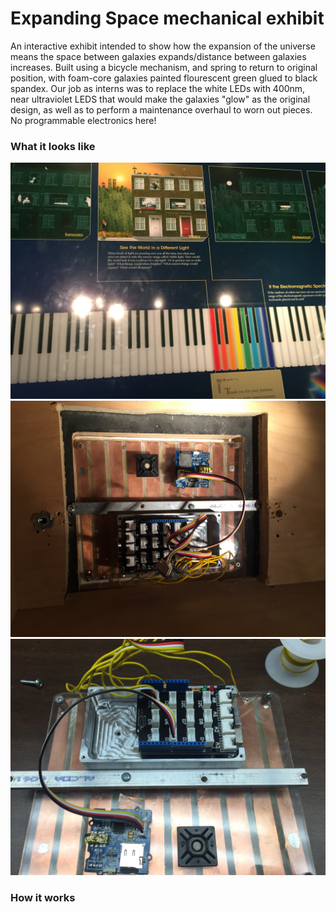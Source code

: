 # Expanding Space mechanical exhibit
An interactive exhibit intended to show how the expansion of the universe means the space between galaxies expands/distance between galaxies increases. Built using a bicycle mechanism, and spring to return to original position, with foam-core galaxies painted flourescent green glued to black spandex. Our job as interns was to replace the white LEDs with 400nm, near ultraviolet LEDS that would make the galaxies "glow" as the original design, as well as to perform a maintenance overhaul to worn out pieces. No programmable electronics here!

### What it looks like
![online](https://github.com/pjoneja/Portfolio/blob/master/Capacitive%20Touch%20Piano/IMG_0865.JPG)
![online](https://github.com/pjoneja/Portfolio/blob/master/Capacitive%20Touch%20Piano/IMG_0866.JPG)
![online](https://github.com/pjoneja/Portfolio/blob/master/Capacitive%20Touch%20Piano/IMG_0869.JPG)

### How it works

